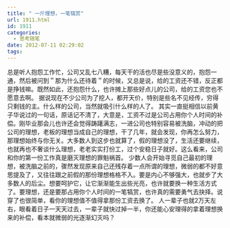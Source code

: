 ```yaml
---
title: " 一斤理想，一笔犒赏"
url: 1911.html
id: 1911
categories:
  - 思考随笔
date: 2012-07-11 02:29:02
tags:
---
```


总是听人抱怨工作忙，公司又乱七八糟，每天干的活也尽是些没意义的，抱怨一通，然后被问到＂那为什么还待着＂的时候，又总是说，给的工资还不错，反正都是挣钱嘛。既然如此，还抱怨什么，也许摊上那些好点儿的公司，给的工资您也不愿意去啊。 据说现在不少公司为了挖人，都开天价，特别是些名不见经传，穷得只剩钱的主。什么样的公司，当然就吸引什么样的人了。 其实一直挺相信以前黄子华说过的一句话，原话记不清了，大意是，工资不过是公司占用你个人时间的补偿。刚毕业那会儿也许还会觉得踌躇满志，一进公司也特别容易被洗脑，冲动的把公司的理想，老板的理想当成自己的理想，干了几年，就会发现，你再怎么努力，那理想始终与你无关。大多数人到这步也就算了，假的理想没了，生活还要继续，也就再也不奢谈什么理想，老老实实打份工，过个安稳日子就好。这么看来，公司和你的第一份工作真是磨灭理想的罪魁祸首。 少数人会开始寻觅自己最初的理想，被洗脑之前的，骤然发现原来自己还残存着一点所谓的理想，微弱的都不好意思提及了，又往往跟之前假的那份理想格格不入。要是内心不够强大，也就步了大多数人的后尘。想要呵护它，让它渐渐能生出些光亮，也许就要换一种生活方式了。要理想，还是要那占用你个人时间的一笔犒赏，也许真的需要勇气去抉择。说穿了也很简单，看你的理想值不值得拿那份工资去换了。 人一辈子也就2万天左右，眼看着日子一天天过去，一辈子就快过掉一半，你还能心安理得的拿着理想换来的补偿，看本就微弱的光逐渐幻灭吗？